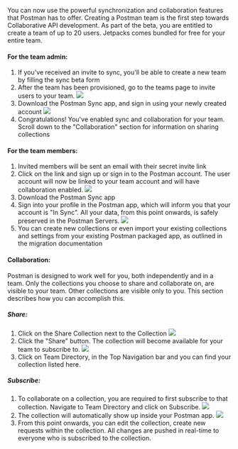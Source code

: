 ---
---
You can now use the powerful synchronization and collaboration features that Postman has to offer. Creating a Postman team is the first step towards Collaborative API development. As part of the beta, you are entitled to create a team of up to 20 users. Jetpacks comes bundled for free for your entire team.

#### For the team admin:

1. If you've received an invite to sync, you'll be able to create a new team by filling the sync beta form
2. After the team has been provisioned, go to the teams page to invite users to your team.
![](https://www.getpostman.com/img/v2/docs/sync/invite_members.jpg)
3. Download the Postman Sync app, and sign in using your newly created account
![](https://www.getpostman.com/img/v2/docs/sync/app_signin.jpg)
4. Congratulations! You've enabled sync and collaboration for your team. Scroll down to the "Collaboration" section for information on sharing collections

#### For the team members:

1. Invited members will be sent an email with their secret invite link
2. Click on the link and sign up or sign in to the Postman account. The user account will now be linked to your team account and will have collaboration enabled.
![](https://www.getpostman.com/img/v2/docs/sync/web_invited_signup.jpg)
3. Download the Postman Sync app
4. Sign into your profile in the Postman app, which will inform you that your account is "In Sync". All your data, from this point onwards, is safely preserved in the Postman Servers.
![](https://www.getpostman.com/img/v2/docs/sync/app_synced.jpg)
5. You can create new collections or even import your existing collections and settings from your existing Postman packaged app, as outlined in the migration documentation

#### Collaboration:

Postman is designed to work well for you, both independently and in a team. Only the collections you choose to share and collaborate on, are visible to your team. Other collections are visible only to you. This section describes how you can accomplish this.

##### Share:

1. Click on the Share Collection next to the Collection
![](https://www.getpostman.com/img/v2/docs/sync/app_start_share.jpg)
2. Click the "Share" button. The collection will become available for your team to subscribe to.
![](https://www.getpostman.com/img/v2/docs/sync/app_share.jpg)
3. Click on Team Directory, in the Top Navigation bar and you can find your collection listed here.

##### Subscribe:

1. To collaborate on a collection, you are required to first subscribe to that collection. Navigate to Team Directory and click on Subscribe.
![](https://www.getpostman.com/img/v2/docs/sync/subscribe.jpg)
2. The collection will automatically show up inside your Postman app.
![](https://www.getpostman.com/img/v2/docs/sync/subscribed.jpg)
3. From this point onwards, you can edit the collection, create new requests within the collection. All changes are pushed in real-time to everyone who is subscribed to the collection.